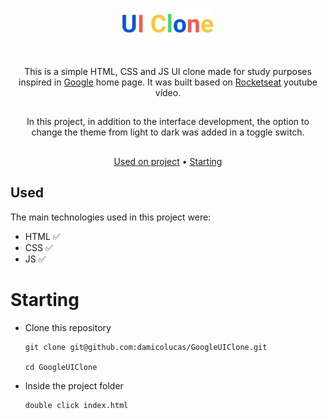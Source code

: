 <p align="center">
<a href="#">
        <img width="150" src="assets/img/logo.svg" alt="Logo" title="Logo" />
	</a>
</p>

#

<p align="center">
    This is a simple HTML, CSS and JS UI clone made for study purposes inspired in <a href='https://google.com'>Google</a> home page. It was built based on <a href='https://youtu.be/KgjzE1Sxtq0'>Rocketseat</a> youtube vídeo.
</p>

##

<p align="center">
    In this project, in addition to the interface development, the option to change the theme from light to dark was added in a toggle switch.
</p>

##

<p align="center">
    <a href="#Used">Used on project</a> • 
    <a href="#Starting">Starting</a>
</p>

##

## Used

The main technologies used in this project were:

- HTML :white_check_mark:
- CSS :white_check_mark:
- JS :white_check_mark:

# Starting

- Clone this repository

  ```
  git clone git@github.com:damicolucas/GoogleUIClone.git

  cd GoogleUIClone
  ```

- Inside the project folder

  ```
  double click index.html
  ```
